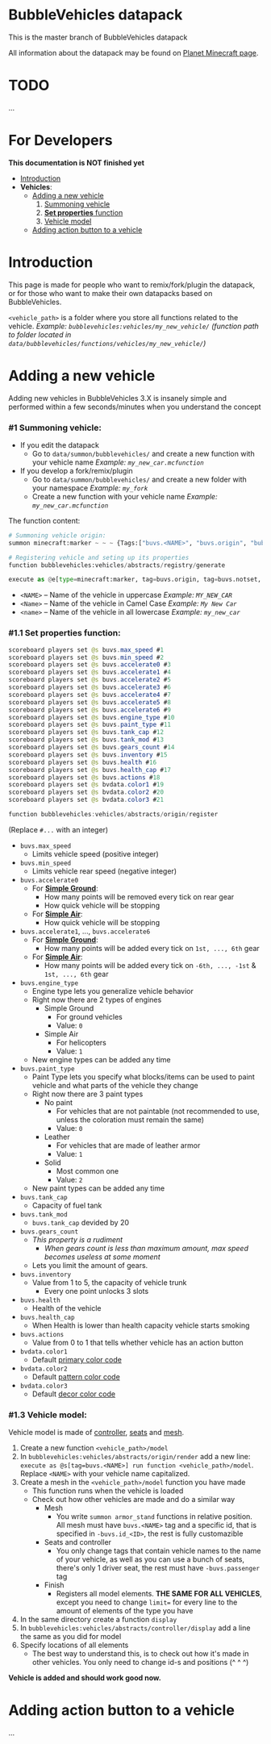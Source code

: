 # BubbleVehicles datapack
This is the master branch of BubbleVehicles datapack

All information about the datapack may be found on [Planet Minecraft page](https://www.planetminecraft.com/data-pack/bubblevehicles-release/).

# TODO
...

# **For Developers**
**This documentation is NOT finished yet**
* [Introduction](#intro)
* **Vehicles**:
    * [Adding a new vehicle](#adding-vehicles)
        1. [Summoning vehicle](#summoning-vehicle)
        2. [**Set properties** function](#set-properties-function)
        3. [Vehicle model](#vehicle-model)
    * [Adding action button to a vehicle](#adding-action-button)


# **Introduction** <a id="intro"></a>
This page is made for people who want to remix/fork/plugin the datapack, or for those who want to make their own datapacks based on BubbleVehicles.

`<vehicle_path>` is a folder where you store all functions related to the vehicle. *Example: `bubblevehicles:vehicles/my_new_vehicle/` (function path to folder located in `data/bubblevehicles/functions/vehicles/my_new_vehicle/`)*


# **Adding a new vehicle** <a id="adding-vehicles"></a>
Adding new vehicles in BubbleVehicles 3.X is insanely simple and performed within a few seconds/minutes when you understand the concept

### #1 **Summoning vehicle**: <a id="summoning-vehicle"></a>
* If you edit the datapack
    * Go to `data/summon/bubblevehicles/` and create a new function with your vehicle name *Example: `my_new_car.mcfunction`*
* If you develop a fork/remix/plugin
    * Go to `data/summon/bubblevehicles/` and create a new folder with your namespace *Example: `my_fork`*
    * Create a new function with your vehicle name *Example: `my_new_car.mcfunction`*

The function content:
```py
# Summoning vehicle origin:
summon minecraft:marker ~ ~ ~ {Tags:["buvs.<NAME>", "buvs.origin", "bubblevehicles", "buvs.notset"], data:{VehicleTag:"buvs.<NAME>"}, CustomName:'"<Name>"'}

# Registering vehicle and seting up its properties
function bubblevehicles:vehicles/abstracts/registry/generate

execute as @e[type=minecraft:marker, tag=buvs.origin, tag=buvs.notset, limit=1] run function <vehicle_path>/set_properties
```
* `<NAME>` – Name of the vehicle in uppercase *Example: `MY_NEW_CAR`*
* `<Name>` – Name of the vehicle in Camel Case *Example: `My New Car`*
* `<name>` – Name of the vehicle in all lowercase *Example: `my_new_car`*

### #1.1 **Set properties** function: <a id="set-properties-function"></a>
```java
scoreboard players set @s buvs.max_speed #1
scoreboard players set @s buvs.min_speed #2
scoreboard players set @s buvs.accelerate0 #3
scoreboard players set @s buvs.accelerate1 #4
scoreboard players set @s buvs.accelerate2 #5
scoreboard players set @s buvs.accelerate3 #6
scoreboard players set @s buvs.accelerate4 #7
scoreboard players set @s buvs.accelerate5 #8
scoreboard players set @s buvs.accelerate6 #9
scoreboard players set @s buvs.engine_type #10
scoreboard players set @s buvs.paint_type #11
scoreboard players set @s buvs.tank_cap #12
scoreboard players set @s buvs.tank_mod #13
scoreboard players set @s buvs.gears_count #14
scoreboard players set @s buvs.inventory #15
scoreboard players set @s buvs.health #16
scoreboard players set @s buvs.health_cap #17
scoreboard players set @s buvs.actions #18
scoreboard players set @s bvdata.color1 #19
scoreboard players set @s bvdata.color2 #20
scoreboard players set @s bvdata.color3 #21

function bubblevehicles:vehicles/abstracts/origin/register
```
(Replace `#...` with an integer)
* `buvs.max_speed`
    * Limits vehicle speed (positive integer)
* `buvs.min_speed`
    * Limits vehicle rear speed (negative integer)
* `buvs.accelerate0`
    * For [**Simple Ground**](#simple-ground):
        * How many points will be removed every tick on rear gear
        * How quick vehicle will be stopping
    * For [**Simple Air**](#simple-air):
        * How quick vehicle will be stopping
* `buvs.accelerate1`, ..., `buvs.accelerate6`
    * For [**Simple Ground**](#simple-ground):
        * How many points will be added every tick on `1st, ..., 6th` gear
    * For [**Simple Air**](#simple-air):
        * How many points will be added every tick on `-6th, ..., -1st` & `1st, ..., 6th` gear
* `buvs.engine_type`
    * Engine type lets you generalize vehicle behavior
    * Right now there are 2 types of engines
        * Simple Ground <a id="simple-ground"></a>
            * For ground vehicles
            * Value: `0`
        * Simple Air <a id="simple-air"></a>
            * For helicopters
            * Value: `1`
    * New engine types can be added any time
* `buvs.paint_type`
    * Paint Type lets you specify what blocks/items can be used to paint vehicle and what parts of the vehicle they change
    * Right now there are 3 paint types
        * No paint
            * For vehicles that are not paintable (not recommended to use, unless the coloration must remain the same)
            * Value: `0`
        * Leather
            * For vehicles that are made of leather armor
            * Value: `1`
        * Solid
            * Most common one
            * Value: `2`
    * New paint types can be added any time
* `buvs.tank_cap`
    * Capacity of fuel tank
* `buvs.tank_mod`
    * `buvs.tank_cap` devided by 20
* `buvs.gears_count`
    * *This property is a rudiment*
        * *When gears count is less than maximum amount, max speed becomes useless at some moment*
    * Lets you limit the amount of gears.
* `buvs.inventory`
    * Value from 1 to 5, the capacity of vehicle trunk
        * Every one point unlocks 3 slots
* `buvs.health`
    * Health of the vehicle
* `buvs.health_cap`
    * When Health is lower than health capacity vehicle starts smoking
* `buvs.actions`
    * Value from 0 to 1 that tells whether vehicle has an action button
* `bvdata.color1`
    * Default [primary color code](#color-code)
* `bvdata.color2`
    * Default [pattern color code](#color-code)
* `bvdata.color3`
    * Default [decor color code](#color-code)

### #1.3 **Vehicle model**: <a id="vehicle-model"></a>
Vehicle model is made of [controller](#controller), [seats](#seat) and [mesh](#mesh).
1. Create a new function `<vehicle_path>/model`
2. In `bubblevehicles:vehicles/abstracts/origin/render` add a new line: `execute as @s[tag=buvs.<NAME>] run function <vehicle_path>/model`. Replace `<NAME>` with your vehicle name capitalized.
3. Create a mesh in the `<vehicle_path>/model` function you have made
    * This function runs when the vehicle is loaded
    * Check out how other vehicles are made and do a similar way
        * Mesh
            * You write `summon armor_stand` functions in relative position. All mesh must have `buvs.<NAME>` tag and a specific id, that is specified in `-buvs.id_<ID>`, the rest is fully customazible
        * Seats and controller
            * You only change tags that contain vehicle names to the name of your vehicle, as well as you can use a bunch of seats, there's only 1 driver seat, the rest must have `-buvs.passenger` tag
        * Finish
            * Registers all model elements. **THE SAME FOR ALL VEHICLES**, except you need to change `limit=` for every line to the amount of elements of the type you have
4. In the same directory create a function `display`
5. In `bubblevehicles:vehicles/abstracts/controller/display` add a line the same as you did for model
6. Specify locations of all elements
    * The best way to understand this, is to check out how it's made in other vehicles. You only need to change id-s and positions (^ ^ ^)

**Vehicle is added and should work good now.**

# **Adding action button to a vehicle** <a id="adding-action-button"></a>
...